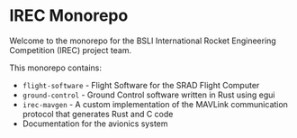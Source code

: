 # IREC Monorepo

Welcome to the monorepo for the BSLI International Rocket Engineering Competition (IREC) project team.

This monorepo contains:
* `flight-software` - Flight Software for the SRAD Flight Computer
* `ground-control` - Ground Control software written in Rust using egui
* `irec-mavgen` - A custom implementation of the MAVLink communication protocol that generates Rust and C code
* Documentation for the avionics system